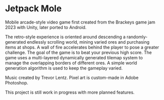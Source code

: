 # __Jetpack Mole__

Mobile arcade-style video game first created from the Brackeys game jam 2023 with Unity, later ported to Android. 

The retro-style experience is oriented around descending a randomly-generated endlessly scrolling world, mining varied ores and purchasing items at shops. A wall of fire accelerates behind the player to pose a greater challenge. The goal of the game is to beat your previous high score.
The game uses a multi-layered dynamically generated tilemap system to manage the overlapping borders of different ores. A simple world generation algorithm is used to keep the gameplay varied.

Music created by Trevor Lentz. Pixel art is custom-made in Adobe Photoshop.

This project is still work in progress with more planned features.
